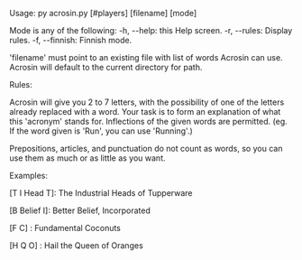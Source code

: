 Usage: py acrosin.py [#players] [filename] [mode]

Mode is any of the following:
-h, --help: this Help screen.
-r, --rules: Display rules.
-f, --finnish: Finnish mode.

'filename' must point to an existing file with list of words Acrosin can use. Acrosin will default to the current directory for path.

Rules:

Acrosin will give you 2 to 7 letters, with the possibility of one of the letters already replaced with a word. Your task is to form an explanation of what this 'acronym' stands for. Inflections of the given words are permitted. (eg. If the word given is 'Run', you can use 'Running'.)

Prepositions, articles, and punctuation do not count as words, so you can use them as much or as little as you want.

Examples:

[T I Head T]: The Industrial Heads of Tupperware

[B Belief I]: Better Belief, Incorporated

[F C]       : Fundamental Coconuts

[H Q O]     : Hail the Queen of Oranges
